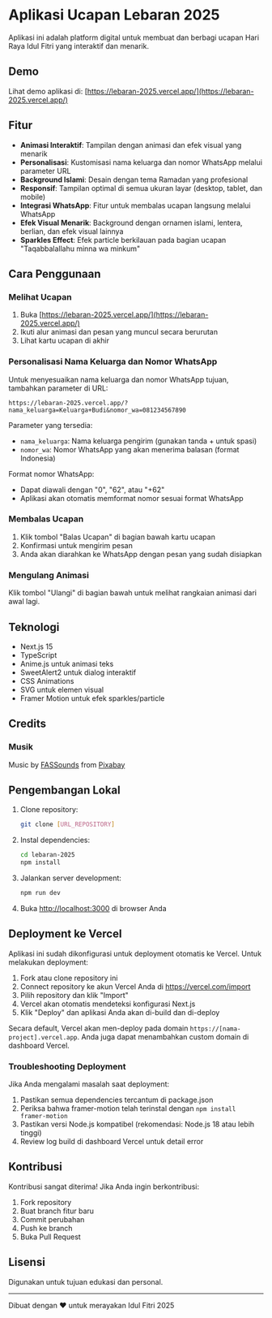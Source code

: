 # Aplikasi Ucapan Lebaran 2025

Aplikasi ini adalah platform digital untuk membuat dan berbagi ucapan Hari Raya Idul Fitri yang interaktif dan menarik.

## Demo

Lihat demo aplikasi di: [https://lebaran-2025.vercel.app/](https://lebaran-2025.vercel.app/)

## Fitur

- **Animasi Interaktif**: Tampilan dengan animasi dan efek visual yang menarik
- **Personalisasi**: Kustomisasi nama keluarga dan nomor WhatsApp melalui parameter URL
- **Background Islami**: Desain dengan tema Ramadan yang profesional
- **Responsif**: Tampilan optimal di semua ukuran layar (desktop, tablet, dan mobile)
- **Integrasi WhatsApp**: Fitur untuk membalas ucapan langsung melalui WhatsApp
- **Efek Visual Menarik**: Background dengan ornamen islami, lentera, berlian, dan efek visual lainnya
- **Sparkles Effect**: Efek particle berkilauan pada bagian ucapan "Taqabbalallahu minna wa minkum"

## Cara Penggunaan

### Melihat Ucapan

1. Buka [https://lebaran-2025.vercel.app/](https://lebaran-2025.vercel.app/)
2. Ikuti alur animasi dan pesan yang muncul secara berurutan
3. Lihat kartu ucapan di akhir

### Personalisasi Nama Keluarga dan Nomor WhatsApp

Untuk menyesuaikan nama keluarga dan nomor WhatsApp tujuan, tambahkan parameter di URL:

```
https://lebaran-2025.vercel.app/?nama_keluarga=Keluarga+Budi&nomor_wa=081234567890
```

Parameter yang tersedia:
- `nama_keluarga`: Nama keluarga pengirim (gunakan tanda + untuk spasi)
- `nomor_wa`: Nomor WhatsApp yang akan menerima balasan (format Indonesia)

Format nomor WhatsApp:
- Dapat diawali dengan "0", "62", atau "+62"
- Aplikasi akan otomatis memformat nomor sesuai format WhatsApp

### Membalas Ucapan

1. Klik tombol "Balas Ucapan" di bagian bawah kartu ucapan
2. Konfirmasi untuk mengirim pesan
3. Anda akan diarahkan ke WhatsApp dengan pesan yang sudah disiapkan

### Mengulang Animasi

Klik tombol "Ulangi" di bagian bawah untuk melihat rangkaian animasi dari awal lagi.

## Teknologi

- Next.js 15
- TypeScript
- Anime.js untuk animasi teks
- SweetAlert2 untuk dialog interaktif
- CSS Animations
- SVG untuk elemen visual
- Framer Motion untuk efek sparkles/particle

## Credits

### Musik
Music by [FASSounds](https://pixabay.com/users/fassounds-3433550) from [Pixabay](https://pixabay.com)

## Pengembangan Lokal

1. Clone repository:
   ```bash
   git clone [URL_REPOSITORY]
   ```

2. Instal dependencies:
   ```bash
   cd lebaran-2025
   npm install
   ```

3. Jalankan server development:
   ```bash
   npm run dev
   ```

4. Buka [http://localhost:3000](http://localhost:3000) di browser Anda

## Deployment ke Vercel

Aplikasi ini sudah dikonfigurasi untuk deployment otomatis ke Vercel. Untuk melakukan deployment:

1. Fork atau clone repository ini
2. Connect repository ke akun Vercel Anda di https://vercel.com/import
3. Pilih repository dan klik "Import"
4. Vercel akan otomatis mendeteksi konfigurasi Next.js
5. Klik "Deploy" dan aplikasi Anda akan di-build dan di-deploy

Secara default, Vercel akan men-deploy pada domain `https://[nama-project].vercel.app`. Anda juga dapat menambahkan custom domain di dashboard Vercel.

### Troubleshooting Deployment

Jika Anda mengalami masalah saat deployment:

1. Pastikan semua dependencies tercantum di package.json
2. Periksa bahwa framer-motion telah terinstal dengan `npm install framer-motion`
3. Pastikan versi Node.js kompatibel (rekomendasi: Node.js 18 atau lebih tinggi)
4. Review log build di dashboard Vercel untuk detail error

## Kontribusi

Kontribusi sangat diterima! Jika Anda ingin berkontribusi:

1. Fork repository
2. Buat branch fitur baru
3. Commit perubahan
4. Push ke branch
5. Buka Pull Request

## Lisensi

Digunakan untuk tujuan edukasi dan personal.

---

Dibuat dengan ❤️ untuk merayakan Idul Fitri 2025
